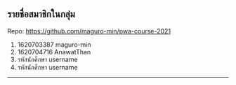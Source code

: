 ## รายชื่อสมาชิกในกลุ่ม

Repo: <https://github.com/maguro-min/pwa-course-2021>

1. 1620703387 maguro-min
2. 1620704716 AnawatThan
3. รหัสนักศึกษา username
4. รหัสนักศึกษา username

----------------------------